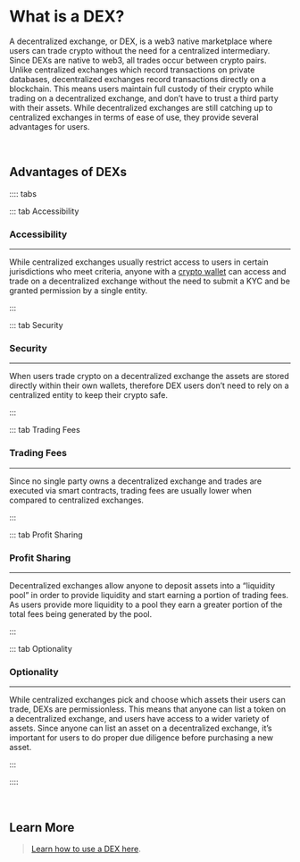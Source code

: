 # What is a DEX?

A decentralized exchange, or DEX, is a web3 native marketplace where users can trade crypto without the need for a centralized intermediary. Since DEXs are native to web3, all trades occur between crypto pairs. Unlike centralized exchanges which record transactions on private databases, decentralized exchanges record transactions directly on a blockchain. This means users maintain full custody of their crypto while trading on a decentralized exchange, and don’t have to trust a third party with their assets. While decentralized exchanges are still catching up to centralized exchanges in terms of ease of use, they provide several advantages for users.

<br>

## Advantages of DEXs

:::: tabs

::: tab Accessibility

### Accessibility

****

While centralized exchanges usually restrict access to users in certain jurisdictions who meet criteria, anyone with a [crypto wallet](/users/getting-started/creating-wallet) can access and trade on a decentralized exchange without the need to submit a KYC and be granted permission by a single entity.

:::

::: tab Security

### Security

****

When users trade crypto on a decentralized exchange the assets are stored directly within their own wallets, therefore DEX users don’t need to rely on a centralized entity to keep their crypto safe.

:::

::: tab Trading Fees

### Trading Fees

****

Since no single party owns a decentralized exchange and trades are executed via smart contracts, trading fees are usually lower when compared to centralized exchanges.

:::

::: tab Profit Sharing

### Profit Sharing

****

Decentralized exchanges allow anyone to deposit assets into a “liquidity pool” in order to provide liquidity and start earning a portion of trading fees. As users provide more liquidity to a pool they earn a greater portion of the total fees being generated by the pool.

:::

::: tab Optionality

### Optionality

****

While centralized exchanges pick and choose which assets their users can trade, DEXs are permissionless. This means that anyone can list a token on a decentralized exchange, and users have access to a wider variety of assets. Since anyone can list an asset on a decentralized exchange, it’s important for users to do proper due diligence before purchasing a new asset.

:::

::::

<br>

## Learn More

> [Learn how to use a DEX here](/users/getting-started/funding-wallet.html#purchasing-umee-on-a-dex).